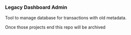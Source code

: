 ### Legacy Dashboard Admin

Tool to manage database for transactions with old metadata.

Once those projects end this repo will be archived
